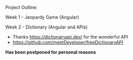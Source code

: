 Project Outline:

Week 1 - Jeopardy Game (Angular)

Week 2 - Dictionary (Angular and APIs)
- Thanks https://dictionaryapi.dev/ for the wonderful API
- https://github.com/meetDeveloper/freeDictionaryAPI

**Has been postponed for personal reasons**
